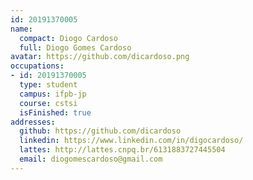 ```yaml
---
id: 20191370005
name:
  compact: Diogo Cardoso
  full: Diogo Gomes Cardoso
avatar: https://github.com/dicardoso.png
occupations:
- id: 20191370005
  type: student
  campus: ifpb-jp
  course: cstsi
  isFinished: true
addresses:
  github: https://github.com/dicardoso
  linkedin: https://www.linkedin.com/in/digocardoso/
  lattes: http://lattes.cnpq.br/6131883727445504
  email: diogomescardoso@gmail.com
---
```

